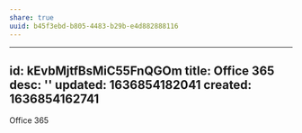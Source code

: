 ```yaml
---
share: true
uuid: b45f3ebd-b805-4483-b29b-e4d882888116
---
```

---
id: kEvbMjtfBsMiC55FnQGOm
title: Office 365
desc: ''
updated: 1636854182041
created: 1636854162741
---

Office 365

